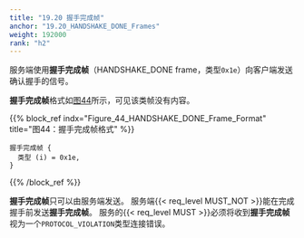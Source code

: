 ```yaml
---
title: "19.20 握手完成帧"
anchor: "19.20_HANDSHAKE_DONE_Frames"
weight: 192000
rank: "h2"
---
```


服务端使用**握手完成帧**（HANDSHAKE_DONE frame，类型`0x1e`）向客户端发送确认握手的信号。

**握手完成帧**格式如[图44](#Figure_44_HANDSHAKE_DONE_Frame_Format)所示，可见该类帧没有内容。

{{% block_ref
    indx="Figure_44_HANDSHAKE_DONE_Frame_Format"
    title="图44：握手完成帧格式" %}}

```
握手完成帧 {
  类型 (i) = 0x1e,
}
```

{{% /block_ref %}}

**握手完成帧**只可以由服务端发送。
服务端{{< req_level MUST_NOT >}}能在完成握手前发送**握手完成帧**。
服务的{{< req_level MUST >}}必须将收到**握手完成帧**视为一个`PROTOCOL_VIOLATION`类型连接错误。

